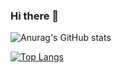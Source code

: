 ### Hi there 👋



![Anurag's GitHub stats](https://github-readme-stats.vercel.app/api?username=imad-elbouhati&count_private=true&show_icons=true&theme=radical)


[![Top Langs](https://github-readme-stats.vercel.app/api/top-langs/?username=imad-elbouhati&theme=radical)](https://github.com/imad-elbouhati)

